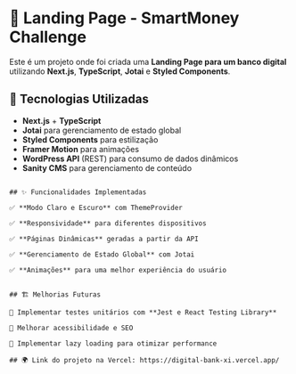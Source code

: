 # 🚀 Landing Page - SmartMoney Challenge

Este é um projeto onde foi criada uma **Landing Page para um banco digital** utilizando **Next.js**, **TypeScript**, **Jotai** e **Styled Components**.

## 📌 Tecnologias Utilizadas

- **Next.js** + **TypeScript**
- **Jotai** para gerenciamento de estado global
- **Styled Components** para estilização
- **Framer Motion** para animações
- **WordPress API** (REST) para consumo de dados dinâmicos
- **Sanity CMS** para gerenciamento de conteúdo

```

## ✨ Funcionalidades Implementadas

✅ **Modo Claro e Escuro** com ThemeProvider

✅ **Responsividade** para diferentes dispositivos

✅ **Páginas Dinâmicas** geradas a partir da API

✅ **Gerenciamento de Estado Global** com Jotai

✅ **Animações** para uma melhor experiência do usuário


## 🏗️ Melhorias Futuras

🔹 Implementar testes unitários com **Jest e React Testing Library**

🔹 Melhorar acessibilidade e SEO

🔹 Implementar lazy loading para otimizar performance

## 🌍 Link do projeto na Vercel: https://digital-bank-xi.vercel.app/
```
